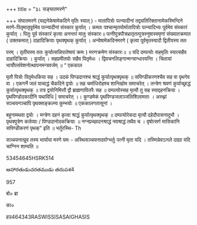 +++
title = "३८ सङ्घातमरणे"

+++
संघातमरणे (यद्यनेकेषामेकदिने मृतिः स्यात् ) - मातापित्रोः पत्न्यादीनां तद्व्यतिरिक्तानामेकस्मिन्दिने मरणे-पितृमातृपूर्वमेव पत्न्यादीनां संस्कार कुर्यात् । कमतः पश्चान्मृतयोर्मातापित्रोः पत्न्यादिभ्यः पूर्वमेव संस्कारं कुर्यात् । पितुः पूर्व संस्कारं कृत्वा अनन्तरं मातुः संस्कारः॥ पत्नीपुत्रपौत्रभ्रातृतत्पुत्रस्नुषास्वमृणां संख्यातक्रमात ( उक्तकमात् ) दाहादिक्रियाः पृथक्पृथक् कुर्यात् । अन्येषामेकदिनमरणे ( कृत्वा पूर्वमृतस्यादौ द्वितीयस्य ततः

परम् । तृतीयस्य ततः कुर्यात्सन्निपातेष्वयं क्रमः ) मरणक्रमेण संस्कारः॥ ॥ यदि दम्पत्योः सहमृतिः स्यात्सहैव दाहादिक्रियाः । कुर्यात् । सहप्रमीतयोः सहैव पितृमेधः । द्विवचनलिङ्गान्मन्त्रान्धारयन्ति । चितायां भार्योपसंवेशनोत्थापनमन्त्रवर्जम् ॥ “ एककाल

मृतौ पित्रोः पितृमेधकिया सह । उदकं पिण्डदानश्च श्राद्धं कुर्यात्पृथक्पृथक् ॥ सपिण्डीकरणश्चैव सह वा पृथगेव वा । एकगर्ने जलं याचाद्धं चैकदिने द्वयोः ॥ सह चर्माधिरोहश्च शान्तिहोम समाचरेत् । तन्त्रेण श्रवणं कुर्याच्छ्राद्धं कुर्यात्पृथक्पृथक् ॥ तत्र द्वयोनिमित्तौ द्वौ ब्राह्मणावितरैः सह ॥ दम्पत्योस्सह मृत्यौ तु सह स्याद्दहनक्रिया । पृथपिण्डोदकादीनि यथाविधि | समाचरेत् ।। कुण्डमेकं पृथपिण्डजलाञ्जलिशिलामताः । अस्थ्नां सञ्चयनञ्चापि पृथक्सङ्कल्प्य कुम्भयोः ॥ एककालगतासूनां ।

बहूनामथवा द्वयोः । मन्त्रेण दहनं कृत्वा श्राद्धं कुर्यात्पृथक्पृथक् ॥ दम्पत्योरेकदा मृत्यौ दहेदौपासनादुभौ । पृथक्पुत्रेण कर्तव्याः / पिण्डदानोदकक्रियाः ॥ नग्नप्रच्छादनश्राद्धं नवश्राद्धं तथैव च । वृषोत्सर्ग मासिकानि सपिण्डीकरणं पृथक्" इति ॥ भर्तुरस्थि- Th

सञ्चयनात्प्रूव तस्य भार्याया मरणे यमः - अस्थिसञ्चयनादर्वाग्भर्तुः पत्नी मृता यदि । तस्मिन्नेवाऽनले दाह्या यदि चाग्निन शाम्यति ॥

53454645HSRK514

ఆహారతుడుచరతముడు తదుపశ4

957

बो० ब्रा

का०

हउ464343RASWISSISASAIGHASIS